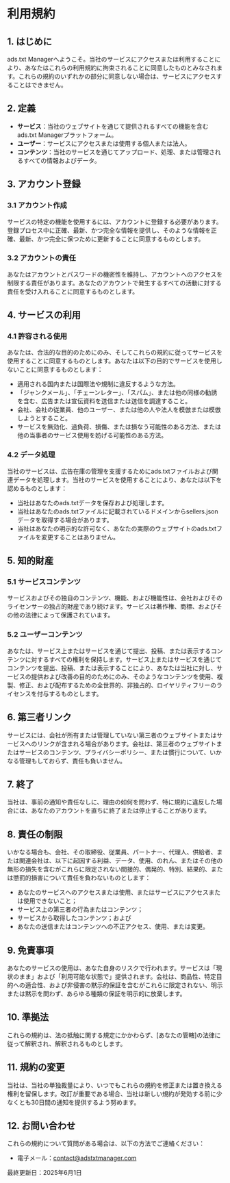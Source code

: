 # 利用規約

## 1. はじめに

ads.txt Managerへようこそ。当社のサービスにアクセスまたは利用することにより、あなたはこれらの利用規約に拘束されることに同意したものとみなされます。これらの規約のいずれかの部分に同意しない場合は、サービスにアクセスすることはできません。

## 2. 定義

- **サービス**：当社のウェブサイトを通じて提供されるすべての機能を含むads.txt Managerプラットフォーム。
- **ユーザー**：サービスにアクセスまたは使用する個人または法人。
- **コンテンツ**：当社のサービスを通じてアップロード、処理、または管理されるすべての情報およびデータ。

## 3. アカウント登録

### 3.1 アカウント作成

サービスの特定の機能を使用するには、アカウントに登録する必要があります。登録プロセス中に正確、最新、かつ完全な情報を提供し、そのような情報を正確、最新、かつ完全に保つために更新することに同意するものとします。

### 3.2 アカウントの責任

あなたはアカウントとパスワードの機密性を維持し、アカウントへのアクセスを制限する責任があります。あなたのアカウントで発生するすべての活動に対する責任を受け入れることに同意するものとします。

## 4. サービスの利用

### 4.1 許容される使用

あなたは、合法的な目的のためにのみ、そしてこれらの規約に従ってサービスを使用することに同意するものとします。あなたは以下の目的でサービスを使用しないことに同意するものとします：

- 適用される国内または国際法や規制に違反するような方法。
- 「ジャンクメール」、「チェーンレター」、「スパム」、または他の同様の勧誘を含む、広告または宣伝資料を送信または送信を調達すること。
- 会社、会社の従業員、他のユーザー、または他の人や法人を模倣または模倣しようとすること。
- サービスを無効化、過負荷、損傷、または損なう可能性のある方法、または他の当事者のサービス使用を妨げる可能性のある方法。

### 4.2 データ処理

当社のサービスは、広告在庫の管理を支援するためにads.txtファイルおよび関連データを処理します。当社のサービスを使用することにより、あなたは以下を認めるものとします：

- 当社はあなたのads.txtデータを保存および処理します。
- 当社はあなたのads.txtファイルに記載されているドメインからsellers.jsonデータを取得する場合があります。
- 当社はあなたの明示的な許可なく、あなたの実際のウェブサイトのads.txtファイルを変更することはありません。

## 5. 知的財産

### 5.1 サービスコンテンツ

サービスおよびその独自のコンテンツ、機能、および機能性は、会社およびそのライセンサーの独占的財産であり続けます。サービスは著作権、商標、およびその他の法律によって保護されています。

### 5.2 ユーザーコンテンツ

あなたは、サービス上またはサービスを通じて提出、投稿、または表示するコンテンツに対するすべての権利を保持します。サービス上またはサービスを通じてコンテンツを提出、投稿、または表示することにより、あなたは当社に対し、サービスの提供および改善の目的のためにのみ、そのようなコンテンツを使用、複製、修正、および配布するための全世界的、非独占的、ロイヤリティフリーのライセンスを付与するものとします。

## 6. 第三者リンク

サービスには、会社が所有または管理していない第三者のウェブサイトまたはサービスへのリンクが含まれる場合があります。会社は、第三者のウェブサイトまたはサービスのコンテンツ、プライバシーポリシー、または慣行について、いかなる管理もしておらず、責任も負いません。

## 7. 終了

当社は、事前の通知や責任なしに、理由の如何を問わず、特に規約に違反した場合には、あなたのアカウントを直ちに終了または停止することがあります。

## 8. 責任の制限

いかなる場合も、会社、その取締役、従業員、パートナー、代理人、供給者、または関連会社は、以下に起因する利益、データ、使用、のれん、またはその他の無形の損失を含むがこれらに限定されない間接的、偶発的、特別、結果的、または懲罰的損害について責任を負わないものとします：

- あなたのサービスへのアクセスまたは使用、またはサービスにアクセスまたは使用できないこと；
- サービス上の第三者の行為またはコンテンツ；
- サービスから取得したコンテンツ；および
- あなたの送信またはコンテンツへの不正アクセス、使用、または変更。

## 9. 免責事項

あなたのサービスの使用は、あなた自身のリスクで行われます。サービスは「現状のまま」および「利用可能な状態で」提供されます。会社は、商品性、特定目的への適合性、および非侵害の黙示的保証を含むがこれらに限定されない、明示または黙示を問わず、あらゆる種類の保証を明示的に放棄します。

## 10. 準拠法

これらの規約は、法の抵触に関する規定にかかわらず、[あなたの管轄]の法律に従って解釈され、解釈されるものとします。

## 11. 規約の変更

当社は、当社の単独裁量により、いつでもこれらの規約を修正または置き換える権利を留保します。改訂が重要である場合、当社は新しい規約が発効する前に少なくとも30日間の通知を提供するよう努めます。

## 12. お問い合わせ

これらの規約について質問がある場合は、以下の方法でご連絡ください：

- 電子メール：[contact@adstxtmanager.com](mailto:contact@adstxtmanager.com)

最終更新日：2025年6月1日